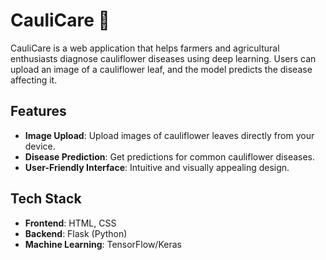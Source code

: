 # CauliCare 🌿

CauliCare is a web application that helps farmers and agricultural enthusiasts diagnose cauliflower diseases using deep learning. Users can upload an image of a cauliflower leaf, and the model predicts the disease affecting it.

## Features
- **Image Upload**: Upload images of cauliflower leaves directly from your device.
- **Disease Prediction**: Get predictions for common cauliflower diseases.
- **User-Friendly Interface**: Intuitive and visually appealing design.

## Tech Stack
- **Frontend**: HTML, CSS
- **Backend**: Flask (Python)
- **Machine Learning**: TensorFlow/Keras



